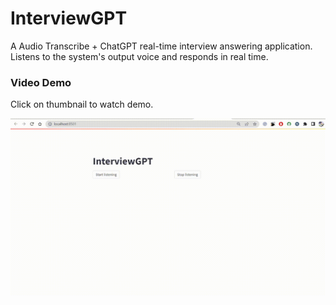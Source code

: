 # InterviewGPT
A Audio Transcribe + ChatGPT real-time interview answering application. Listens to the system's output voice and responds in real time.

### Video Demo

Click on thumbnail to watch demo.

[![Demo](https://github.com/snehitvaddi/InterviewGPT/blob/main/ApplicationDemo.gif)](https://github.com/snehitvaddi/InterviewGPT/blob/main/ApplicationDemo.mp4)

